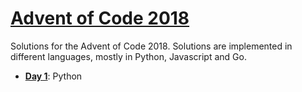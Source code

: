 # [Advent of Code 2018](https://adventofcode.com/2018/)

Solutions for the Advent of Code 2018. Solutions are implemented in different
languages, mostly in Python, Javascript and Go.

- [**Day 1**](./day-1): Python
